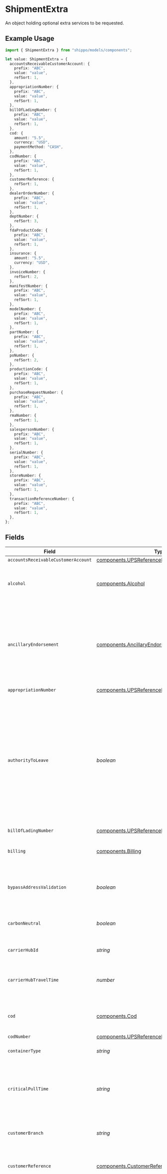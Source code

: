 # ShipmentExtra

An object holding optional extra services to be requested.

## Example Usage

```typescript
import { ShipmentExtra } from "shippo/models/components";

let value: ShipmentExtra = {
  accountsReceivableCustomerAccount: {
    prefix: "ABC",
    value: "value",
    refSort: 1,
  },
  appropriationNumber: {
    prefix: "ABC",
    value: "value",
    refSort: 1,
  },
  billOfLadingNumber: {
    prefix: "ABC",
    value: "value",
    refSort: 1,
  },
  cod: {
    amount: "5.5",
    currency: "USD",
    paymentMethod: "CASH",
  },
  codNumber: {
    prefix: "ABC",
    value: "value",
    refSort: 1,
  },
  customerReference: {
    refSort: 1,
  },
  dealerOrderNumber: {
    prefix: "ABC",
    value: "value",
    refSort: 1,
  },
  deptNumber: {
    refSort: 3,
  },
  fdaProductCode: {
    prefix: "ABC",
    value: "value",
    refSort: 1,
  },
  insurance: {
    amount: "5.5",
    currency: "USD",
  },
  invoiceNumber: {
    refSort: 2,
  },
  manifestNumber: {
    prefix: "ABC",
    value: "value",
    refSort: 1,
  },
  modelNumber: {
    prefix: "ABC",
    value: "value",
    refSort: 1,
  },
  partNumber: {
    prefix: "ABC",
    value: "value",
    refSort: 1,
  },
  poNumber: {
    refSort: 2,
  },
  productionCode: {
    prefix: "ABC",
    value: "value",
    refSort: 1,
  },
  purchaseRequestNumber: {
    prefix: "ABC",
    value: "value",
    refSort: 1,
  },
  rmaNumber: {
    refSort: 1,
  },
  salespersonNumber: {
    prefix: "ABC",
    value: "value",
    refSort: 1,
  },
  serialNumber: {
    prefix: "ABC",
    value: "value",
    refSort: 1,
  },
  storeNumber: {
    prefix: "ABC",
    value: "value",
    refSort: 1,
  },
  transactionReferenceNumber: {
    prefix: "ABC",
    value: "value",
    refSort: 1,
  },
};
```

## Fields

| Field                                                                                                                                                                                                                                                                                                                                                                                                      | Type                                                                                                                                                                                                                                                                                                                                                                                                       | Required                                                                                                                                                                                                                                                                                                                                                                                                   | Description                                                                                                                                                                                                                                                                                                                                                                                                |
| ---------------------------------------------------------------------------------------------------------------------------------------------------------------------------------------------------------------------------------------------------------------------------------------------------------------------------------------------------------------------------------------------------------- | ---------------------------------------------------------------------------------------------------------------------------------------------------------------------------------------------------------------------------------------------------------------------------------------------------------------------------------------------------------------------------------------------------------- | ---------------------------------------------------------------------------------------------------------------------------------------------------------------------------------------------------------------------------------------------------------------------------------------------------------------------------------------------------------------------------------------------------------- | ---------------------------------------------------------------------------------------------------------------------------------------------------------------------------------------------------------------------------------------------------------------------------------------------------------------------------------------------------------------------------------------------------------- |
| `accountsReceivableCustomerAccount`                                                                                                                                                                                                                                                                                                                                                                        | [components.UPSReferenceFields](../../models/components/upsreferencefields.md)                                                                                                                                                                                                                                                                                                                             | :heavy_minus_sign:                                                                                                                                                                                                                                                                                                                                                                                         | N/A                                                                                                                                                                                                                                                                                                                                                                                                        |
| `alcohol`                                                                                                                                                                                                                                                                                                                                                                                                  | [components.Alcohol](../../models/components/alcohol.md)                                                                                                                                                                                                                                                                                                                                                   | :heavy_minus_sign:                                                                                                                                                                                                                                                                                                                                                                                         | Indicates that a shipment contains Alcohol (Fedex and UPS only).                                                                                                                                                                                                                                                                                                                                           |
| `ancillaryEndorsement`                                                                                                                                                                                                                                                                                                                                                                                     | [components.AncillaryEndorsement](../../models/components/ancillaryendorsement.md)                                                                                                                                                                                                                                                                                                                         | :heavy_minus_sign:                                                                                                                                                                                                                                                                                                                                                                                         | Specify an ancillary service endorsement to provide the USPS with instructions on how to handle undeliverable-as-addressed pieces (DHL eCommerce only).                                                                                                                                                                                                                                                    |
| `appropriationNumber`                                                                                                                                                                                                                                                                                                                                                                                      | [components.UPSReferenceFields](../../models/components/upsreferencefields.md)                                                                                                                                                                                                                                                                                                                             | :heavy_minus_sign:                                                                                                                                                                                                                                                                                                                                                                                         | N/A                                                                                                                                                                                                                                                                                                                                                                                                        |
| `authorityToLeave`                                                                                                                                                                                                                                                                                                                                                                                         | *boolean*                                                                                                                                                                                                                                                                                                                                                                                                  | :heavy_minus_sign:                                                                                                                                                                                                                                                                                                                                                                                         | Request `true` to give carrier permission to leave the parcel in a safe place if no one answers the <br/>door (where supported). When set to `false`, if no one is available to receive the item, the parcel <br/>will not be left (*surcharges may be applicable).                                                                                                                                        |
| `billOfLadingNumber`                                                                                                                                                                                                                                                                                                                                                                                       | [components.UPSReferenceFields](../../models/components/upsreferencefields.md)                                                                                                                                                                                                                                                                                                                             | :heavy_minus_sign:                                                                                                                                                                                                                                                                                                                                                                                         | N/A                                                                                                                                                                                                                                                                                                                                                                                                        |
| `billing`                                                                                                                                                                                                                                                                                                                                                                                                  | [components.Billing](../../models/components/billing.md)                                                                                                                                                                                                                                                                                                                                                   | :heavy_minus_sign:                                                                                                                                                                                                                                                                                                                                                                                         | Specify billing details (UPS, FedEx, and DHL Germany only).                                                                                                                                                                                                                                                                                                                                                |
| `bypassAddressValidation`                                                                                                                                                                                                                                                                                                                                                                                  | *boolean*                                                                                                                                                                                                                                                                                                                                                                                                  | :heavy_minus_sign:                                                                                                                                                                                                                                                                                                                                                                                         | Bypasses address validation (USPS, UPS, & LaserShip only).                                                                                                                                                                                                                                                                                                                                                 |
| `carbonNeutral`                                                                                                                                                                                                                                                                                                                                                                                            | *boolean*                                                                                                                                                                                                                                                                                                                                                                                                  | :heavy_minus_sign:                                                                                                                                                                                                                                                                                                                                                                                         | Request carbon offsets by passing true (UPS only).                                                                                                                                                                                                                                                                                                                                                         |
| `carrierHubId`                                                                                                                                                                                                                                                                                                                                                                                             | *string*                                                                                                                                                                                                                                                                                                                                                                                                   | :heavy_minus_sign:                                                                                                                                                                                                                                                                                                                                                                                         | Identifies the carrier injection site.                                                                                                                                                                                                                                                                                                                                                                     |
| `carrierHubTravelTime`                                                                                                                                                                                                                                                                                                                                                                                     | *number*                                                                                                                                                                                                                                                                                                                                                                                                   | :heavy_minus_sign:                                                                                                                                                                                                                                                                                                                                                                                         | Travel time in hours from fulfillment center to carrier injection site.                                                                                                                                                                                                                                                                                                                                    |
| `cod`                                                                                                                                                                                                                                                                                                                                                                                                      | [components.Cod](../../models/components/cod.md)                                                                                                                                                                                                                                                                                                                                                           | :heavy_minus_sign:                                                                                                                                                                                                                                                                                                                                                                                         | Specify collection on delivery details (UPS only).                                                                                                                                                                                                                                                                                                                                                         |
| `codNumber`                                                                                                                                                                                                                                                                                                                                                                                                | [components.UPSReferenceFields](../../models/components/upsreferencefields.md)                                                                                                                                                                                                                                                                                                                             | :heavy_minus_sign:                                                                                                                                                                                                                                                                                                                                                                                         | N/A                                                                                                                                                                                                                                                                                                                                                                                                        |
| `containerType`                                                                                                                                                                                                                                                                                                                                                                                            | *string*                                                                                                                                                                                                                                                                                                                                                                                                   | :heavy_minus_sign:                                                                                                                                                                                                                                                                                                                                                                                         | Specify container type.                                                                                                                                                                                                                                                                                                                                                                                    |
| `criticalPullTime`                                                                                                                                                                                                                                                                                                                                                                                         | *string*                                                                                                                                                                                                                                                                                                                                                                                                   | :heavy_minus_sign:                                                                                                                                                                                                                                                                                                                                                                                         | Carrier arrival time to pickup packages from the fulfillment center. <br/>UTC format: `%Y-%m-%dT%H:%M:%SZ`                                                                                                                                                                                                                                                                                                 |
| `customerBranch`                                                                                                                                                                                                                                                                                                                                                                                           | *string*                                                                                                                                                                                                                                                                                                                                                                                                   | :heavy_minus_sign:                                                                                                                                                                                                                                                                                                                                                                                         | Specify customer branch (Lasership only).                                                                                                                                                                                                                                                                                                                                                                  |
| `customerReference`                                                                                                                                                                                                                                                                                                                                                                                        | [components.CustomerReference](../../models/components/customerreference.md)                                                                                                                                                                                                                                                                                                                               | :heavy_minus_sign:                                                                                                                                                                                                                                                                                                                                                                                         | Specify the reference field on the label (FedEx and UPS only).                                                                                                                                                                                                                                                                                                                                             |
| `dangerousGoods`                                                                                                                                                                                                                                                                                                                                                                                           | [components.DangerousGoodsObject](../../models/components/dangerousgoodsobject.md)                                                                                                                                                                                                                                                                                                                         | :heavy_minus_sign:                                                                                                                                                                                                                                                                                                                                                                                         | Container for specifying the presence of dangerous materials. This is specific to USPS, and if any contents<br/>are provided, only certain USPS service levels will be eligible. For more information, see our<br/><a href="https://docs.goshippo.com/docs/shipments/hazmat/">guide on hazardous or dangerous materials shipping</a>.                                                                      |
| `dangerousGoodsCode`                                                                                                                                                                                                                                                                                                                                                                                       | [components.DangerousGoodsCode](../../models/components/dangerousgoodscode.md)                                                                                                                                                                                                                                                                                                                             | :heavy_minus_sign:                                                                                                                                                                                                                                                                                                                                                                                         | Dangerous Goods Code (DHL eCommerce only). See <a href="https://api-legacy.dhlecs.com/docs/v2/appendix.html#dangerous-goods">Category Codes</a>                                                                                                                                                                                                                                                            |
| `dealerOrderNumber`                                                                                                                                                                                                                                                                                                                                                                                        | [components.UPSReferenceFields](../../models/components/upsreferencefields.md)                                                                                                                                                                                                                                                                                                                             | :heavy_minus_sign:                                                                                                                                                                                                                                                                                                                                                                                         | N/A                                                                                                                                                                                                                                                                                                                                                                                                        |
| `deliveryInstructions`                                                                                                                                                                                                                                                                                                                                                                                     | *string*                                                                                                                                                                                                                                                                                                                                                                                                   | :heavy_minus_sign:                                                                                                                                                                                                                                                                                                                                                                                         | Specify delivery instructions. Up to 500 characters. (FedEx and OnTrac only).                                                                                                                                                                                                                                                                                                                              |
| `deptNumber`                                                                                                                                                                                                                                                                                                                                                                                               | [components.DepartmentNumber](../../models/components/departmentnumber.md)                                                                                                                                                                                                                                                                                                                                 | :heavy_minus_sign:                                                                                                                                                                                                                                                                                                                                                                                         | Specify the department number field on the label (FedEx and UPS only).                                                                                                                                                                                                                                                                                                                                     |
| `dryIce`                                                                                                                                                                                                                                                                                                                                                                                                   | [components.DryIce](../../models/components/dryice.md)                                                                                                                                                                                                                                                                                                                                                     | :heavy_minus_sign:                                                                                                                                                                                                                                                                                                                                                                                         | Specify that the package contains Dry Ice (FedEx, Veho, and UPS only).                                                                                                                                                                                                                                                                                                                                     |
| `fdaProductCode`                                                                                                                                                                                                                                                                                                                                                                                           | [components.UPSReferenceFields](../../models/components/upsreferencefields.md)                                                                                                                                                                                                                                                                                                                             | :heavy_minus_sign:                                                                                                                                                                                                                                                                                                                                                                                         | N/A                                                                                                                                                                                                                                                                                                                                                                                                        |
| `fulfillmentCenter`                                                                                                                                                                                                                                                                                                                                                                                        | *string*                                                                                                                                                                                                                                                                                                                                                                                                   | :heavy_minus_sign:                                                                                                                                                                                                                                                                                                                                                                                         | The fulfilment center where the package originates from.                                                                                                                                                                                                                                                                                                                                                   |
| `insurance`                                                                                                                                                                                                                                                                                                                                                                                                | [components.Insurance](../../models/components/insurance.md)                                                                                                                                                                                                                                                                                                                                               | :heavy_minus_sign:                                                                                                                                                                                                                                                                                                                                                                                         | To add 3rd party insurance powered by <a href="https://docs.goshippo.com/docs/shipments/shippinginsurance/">XCover</a>, <br/>specify <br> `amount`, `content`, and `currency`. <br> Alternatively, you can choose carrier provided insurance <br/>by additionally specifying `provider` (UPS, FedEx and OnTrac only). <br><br> If you do not want to add insurance <br/>to your shipment, do not set these parameters. |
| `invoiceNumber`                                                                                                                                                                                                                                                                                                                                                                                            | [components.InvoiceNumber](../../models/components/invoicenumber.md)                                                                                                                                                                                                                                                                                                                                       | :heavy_minus_sign:                                                                                                                                                                                                                                                                                                                                                                                         | Specify the invoice number field on the label (FedEx and UPS only).                                                                                                                                                                                                                                                                                                                                        |
| `isReturn`                                                                                                                                                                                                                                                                                                                                                                                                 | *boolean*                                                                                                                                                                                                                                                                                                                                                                                                  | :heavy_minus_sign:                                                                                                                                                                                                                                                                                                                                                                                         | This field specifies if it is a scan-based return shipment. See the <a href="https://docs.goshippo.com/docs/shipments/returns/">Create a return shipment</a> section for more details.                                                                                                                                                                                                                     |
| `lasershipAttrs`                                                                                                                                                                                                                                                                                                                                                                                           | [components.ShipmentExtraLasershipAttributesEnum](../../models/components/shipmentextralasershipattributesenum.md)[]                                                                                                                                                                                                                                                                                       | :heavy_minus_sign:                                                                                                                                                                                                                                                                                                                                                                                         | Specify Lasership Attributes (Lasership only). Multiple options accepted.                                                                                                                                                                                                                                                                                                                                  |
| `lasershipDeclaredValue`                                                                                                                                                                                                                                                                                                                                                                                   | *string*                                                                                                                                                                                                                                                                                                                                                                                                   | :heavy_minus_sign:                                                                                                                                                                                                                                                                                                                                                                                         | Declared value (Lasership only). Defaults to `50.00`.                                                                                                                                                                                                                                                                                                                                                      |
| `manifestNumber`                                                                                                                                                                                                                                                                                                                                                                                           | [components.UPSReferenceFields](../../models/components/upsreferencefields.md)                                                                                                                                                                                                                                                                                                                             | :heavy_minus_sign:                                                                                                                                                                                                                                                                                                                                                                                         | N/A                                                                                                                                                                                                                                                                                                                                                                                                        |
| `modelNumber`                                                                                                                                                                                                                                                                                                                                                                                              | [components.UPSReferenceFields](../../models/components/upsreferencefields.md)                                                                                                                                                                                                                                                                                                                             | :heavy_minus_sign:                                                                                                                                                                                                                                                                                                                                                                                         | N/A                                                                                                                                                                                                                                                                                                                                                                                                        |
| `partNumber`                                                                                                                                                                                                                                                                                                                                                                                               | [components.UPSReferenceFields](../../models/components/upsreferencefields.md)                                                                                                                                                                                                                                                                                                                             | :heavy_minus_sign:                                                                                                                                                                                                                                                                                                                                                                                         | N/A                                                                                                                                                                                                                                                                                                                                                                                                        |
| `poNumber`                                                                                                                                                                                                                                                                                                                                                                                                 | [components.PoNumber](../../models/components/ponumber.md)                                                                                                                                                                                                                                                                                                                                                 | :heavy_minus_sign:                                                                                                                                                                                                                                                                                                                                                                                         | Specify the PO number field on the label (FedEx and UPS only).                                                                                                                                                                                                                                                                                                                                             |
| `preferredDeliveryTimeframe`                                                                                                                                                                                                                                                                                                                                                                               | [components.PreferredDeliveryTimeframe](../../models/components/preferreddeliverytimeframe.md)                                                                                                                                                                                                                                                                                                             | :heavy_minus_sign:                                                                                                                                                                                                                                                                                                                                                                                         | Required for DHL Germany Paket Sameday. Designates a desired timeframe for delivery. Format is `HHMMHHMM`                                                                                                                                                                                                                                                                                                  |
| `premium`                                                                                                                                                                                                                                                                                                                                                                                                  | *boolean*                                                                                                                                                                                                                                                                                                                                                                                                  | :heavy_minus_sign:                                                                                                                                                                                                                                                                                                                                                                                         | Add premium service to a shipment (DHL Germany international shipments only).                                                                                                                                                                                                                                                                                                                              |
| `productionCode`                                                                                                                                                                                                                                                                                                                                                                                           | [components.UPSReferenceFields](../../models/components/upsreferencefields.md)                                                                                                                                                                                                                                                                                                                             | :heavy_minus_sign:                                                                                                                                                                                                                                                                                                                                                                                         | N/A                                                                                                                                                                                                                                                                                                                                                                                                        |
| `purchaseRequestNumber`                                                                                                                                                                                                                                                                                                                                                                                    | [components.UPSReferenceFields](../../models/components/upsreferencefields.md)                                                                                                                                                                                                                                                                                                                             | :heavy_minus_sign:                                                                                                                                                                                                                                                                                                                                                                                         | N/A                                                                                                                                                                                                                                                                                                                                                                                                        |
| `qrCodeRequested`                                                                                                                                                                                                                                                                                                                                                                                          | *boolean*                                                                                                                                                                                                                                                                                                                                                                                                  | :heavy_minus_sign:                                                                                                                                                                                                                                                                                                                                                                                         | Request a QR code for a given transaction when creating a shipping label (USPS domestic and Evri UK only).                                                                                                                                                                                                                                                                                                 |
| `reference1`                                                                                                                                                                                                                                                                                                                                                                                               | *string*                                                                                                                                                                                                                                                                                                                                                                                                   | :heavy_minus_sign:                                                                                                                                                                                                                                                                                                                                                                                         | Optional text to be printed on the shipping label if supported by carrier. Up to 50 characters.                                                                                                                                                                                                                                                                                                            |
| `reference2`                                                                                                                                                                                                                                                                                                                                                                                               | *string*                                                                                                                                                                                                                                                                                                                                                                                                   | :heavy_minus_sign:                                                                                                                                                                                                                                                                                                                                                                                         | Optional text to be printed on the shipping label if supported by carrier. Up to 50 characters. For DHL eCommerce, this field can be used for billing reference.                                                                                                                                                                                                                                           |
| `requestRetailRates`                                                                                                                                                                                                                                                                                                                                                                                       | *boolean*                                                                                                                                                                                                                                                                                                                                                                                                  | :heavy_minus_sign:                                                                                                                                                                                                                                                                                                                                                                                         | Returns retail rates instead of account-based rates (UPS and FedEx only).                                                                                                                                                                                                                                                                                                                                  |
| `returnServiceType`                                                                                                                                                                                                                                                                                                                                                                                        | *components.ReturnServiceType*                                                                                                                                                                                                                                                                                                                                                                             | :heavy_minus_sign:                                                                                                                                                                                                                                                                                                                                                                                         | Request additional return option for return shipments (UPS and Lasership only).                                                                                                                                                                                                                                                                                                                            |
| `rmaNumber`                                                                                                                                                                                                                                                                                                                                                                                                | [components.RmaNumber](../../models/components/rmanumber.md)                                                                                                                                                                                                                                                                                                                                               | :heavy_minus_sign:                                                                                                                                                                                                                                                                                                                                                                                         | Specify the RMA number field on the label (FedEx and UPS only).                                                                                                                                                                                                                                                                                                                                            |
| `saturdayDelivery`                                                                                                                                                                                                                                                                                                                                                                                         | *boolean*                                                                                                                                                                                                                                                                                                                                                                                                  | :heavy_minus_sign:                                                                                                                                                                                                                                                                                                                                                                                         | Marks shipment as to be delivered on a Saturday.                                                                                                                                                                                                                                                                                                                                                           |
| `salespersonNumber`                                                                                                                                                                                                                                                                                                                                                                                        | [components.UPSReferenceFields](../../models/components/upsreferencefields.md)                                                                                                                                                                                                                                                                                                                             | :heavy_minus_sign:                                                                                                                                                                                                                                                                                                                                                                                         | N/A                                                                                                                                                                                                                                                                                                                                                                                                        |
| `serialNumber`                                                                                                                                                                                                                                                                                                                                                                                             | [components.UPSReferenceFields](../../models/components/upsreferencefields.md)                                                                                                                                                                                                                                                                                                                             | :heavy_minus_sign:                                                                                                                                                                                                                                                                                                                                                                                         | N/A                                                                                                                                                                                                                                                                                                                                                                                                        |
| `signatureConfirmation`                                                                                                                                                                                                                                                                                                                                                                                    | [components.SignatureConfirmation](../../models/components/signatureconfirmation.md)                                                                                                                                                                                                                                                                                                                       | :heavy_minus_sign:                                                                                                                                                                                                                                                                                                                                                                                         | Request standard or adult signature confirmation. You can alternatively request Certified Mail (USPS only) <br/>or Indirect signature (FedEx only) or Carrier Confirmation (Deutsche Post only).                                                                                                                                                                                                           |
| `storeNumber`                                                                                                                                                                                                                                                                                                                                                                                              | [components.UPSReferenceFields](../../models/components/upsreferencefields.md)                                                                                                                                                                                                                                                                                                                             | :heavy_minus_sign:                                                                                                                                                                                                                                                                                                                                                                                         | N/A                                                                                                                                                                                                                                                                                                                                                                                                        |
| `transactionReferenceNumber`                                                                                                                                                                                                                                                                                                                                                                               | [components.UPSReferenceFields](../../models/components/upsreferencefields.md)                                                                                                                                                                                                                                                                                                                             | :heavy_minus_sign:                                                                                                                                                                                                                                                                                                                                                                                         | N/A                                                                                                                                                                                                                                                                                                                                                                                                        |